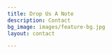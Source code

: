 ```yaml
---
title: Drop Us A Note
description: Contact
bg_image: images/feature-bg.jpg
layout: contact

---
```

